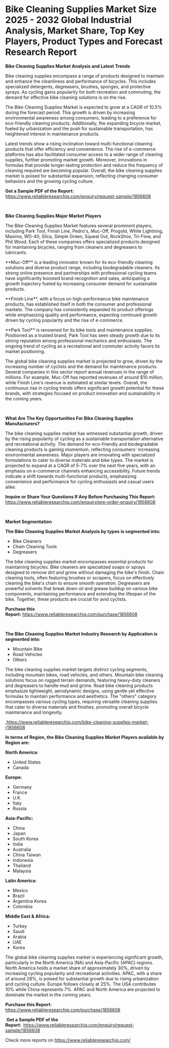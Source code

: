 <p><h1>Bike Cleaning Supplies Market Size 2025 - 2032 Global Industrial Analysis, Market Share, Top Key Players, Product Types and Forecast Research Report</h1></p><p><strong>Bike Cleaning Supplies Market Analysis and Latest Trends</strong></p>
<p><p>Bike cleaning supplies encompass a range of products designed to maintain and enhance the cleanliness and performance of bicycles. This includes specialized detergents, degreasers, brushes, sponges, and protective sprays. As cycling gains popularity for both recreation and commuting, the demand for effective bike cleaning solutions is on the rise.</p><p>The Bike Cleaning Supplies Market is expected to grow at a CAGR of 10.5% during the forecast period. This growth is driven by increasing environmental awareness among consumers, leading to a preference for eco-friendly cleaning products. Additionally, the expanding bicycle market, fueled by urbanization and the push for sustainable transportation, has heightened interest in maintenance products.</p><p>Latest trends show a rising inclination toward multi-functional cleaning products that offer efficiency and convenience. The rise of e-commerce platforms has also facilitated consumer access to a wider range of cleaning supplies, further promoting market growth. Moreover, innovations in formulas that provide longer-lasting protection and reduce the frequency of cleaning required are becoming popular. Overall, the bike cleaning supplies market is poised for substantial expansion, reflecting changing consumer behaviors and the growing cycling culture.</p></p>
<p><strong>Get a Sample PDF of the Report:&nbsp;</strong> <a href="https://www.reliableresearchiq.com/enquiry/request-sample/1856608?utm_campaign=2363&utm_medium=2&utm_source=Github&utm_content=ia&utm_term=07022025&utm_id=bike-cleaning-supplies">https://www.reliableresearchiq.com/enquiry/request-sample/1856608</a></p>
<p>&nbsp;</p>
<p><strong>Bike Cleaning Supplies Major Market Players</strong></p>
<p><p>The Bike Cleaning Supplies Market features several prominent players, including Park Tool, Finish Line, Pedro's, Muc-Off, Progold, White Lightning, Maxima, WD-40, Silca, Simple Green, Squeal Out, RockShox, Tri-Flow, and Phil Wood. Each of these companies offers specialized products designed for maintaining bicycles, ranging from cleaners and degreasers to lubricants.</p><p>**Muc-Off** is a leading innovator known for its eco-friendly cleaning solutions and diverse product range, including biodegradable cleaners. Its strong online presence and partnerships with professional cycling teams have significantly boosted brand recognition and sales, anticipating a growth trajectory fueled by increasing consumer demand for sustainable products.</p><p>**Finish Line**, with a focus on high-performance bike maintenance products, has established itself in both the consumer and professional markets. The company has consistently expanded its product offerings while emphasizing quality and performance, expecting continued growth driven by cycling popularity and the rise of e-commerce.</p><p>**Park Tool** is renowned for its bike tools and maintenance supplies. Positioned as a trusted brand, Park Tool has seen steady growth due to its strong reputation among professional mechanics and enthusiasts. The ongoing trend of cycling as a recreational and commuter activity favors its market positioning.</p><p>The global bike cleaning supplies market is projected to grow, driven by the increasing number of cyclists and the demand for maintenance products. Several companies in this sector report annual revenues in the range of millions. For example, Muc-Off has reported revenues of around $10 million, while Finish Line's revenue is estimated at similar levels. Overall, the continuous rise in cycling trends offers significant growth potential for these brands, with strategies focused on product innovation and sustainability in the coming years.</p></p>
<p>&nbsp;</p>
<p><strong>What Are The Key Opportunities For Bike Cleaning Supplies Manufacturers?</strong></p>
<p><p>The bike cleaning supplies market has witnessed substantial growth, driven by the rising popularity of cycling as a sustainable transportation alternative and recreational activity. The demand for eco-friendly and biodegradable cleaning products is gaining momentum, reflecting consumers' increasing environmental awareness. Major players are innovating with specialized formulations to cater to diverse materials and bike types. The market is projected to expand at a CAGR of 5-7% over the next five years, with an emphasis on e-commerce channels enhancing accessibility. Future trends indicate a shift towards multi-functional products, emphasizing convenience and performance for cycling enthusiasts and casual users alike.</p></p>
<p><strong>Inquire or Share Your Questions If Any Before Purchasing This Report:</strong> <a href="https://www.reliableresearchiq.com/enquiry/pre-order-enquiry/1856608?utm_campaign=2363&utm_medium=2&utm_source=Github&utm_content=ia&utm_term=07022025&utm_id=bike-cleaning-supplies">https://www.reliableresearchiq.com/enquiry/pre-order-enquiry/1856608</a></p>
<p>&nbsp;</p>
<p><strong>Market Segmentation</strong></p>
<p><strong>The Bike Cleaning Supplies Market Analysis by types is segmented into:</strong></p>
<p><ul><li>Bike Cleaners</li><li>Chain Cleaning Tools</li><li>Degreasers</li></ul></p>
<p><p>The bike cleaning supplies market encompasses essential products for maintaining bicycles. Bike cleaners are specialized soaps or sprays designed to remove dirt and grime without damaging the bike's finish. Chain cleaning tools, often featuring brushes or scrapers, focus on effectively cleaning the bike's chain to ensure smooth operation. Degreasers are powerful solvents that break down oil and grease buildup on various bike components, maintaining performance and extending the lifespan of the bike. Together, these products are crucial for avid cyclists.</p></p>
<p><strong>Purchase this Report:&nbsp;</strong><a href="https://www.reliableresearchiq.com/purchase/1856608?utm_campaign=2363&utm_medium=2&utm_source=Github&utm_content=ia&utm_term=07022025&utm_id=bike-cleaning-supplies">https://www.reliableresearchiq.com/purchase/1856608</a></p>
<p>&nbsp;</p>
<p><strong>The Bike Cleaning Supplies Market Industry Research by Application is segmented into:</strong></p>
<p><ul><li>Mountain Bike</li><li>Road Vehicles</li><li>Others</li></ul></p>
<p><p>The bike cleaning supplies market targets distinct cycling segments, including mountain bikes, road vehicles, and others. Mountain bike cleaning solutions focus on rugged terrain demands, featuring heavy-duty cleaners and degreasers to handle mud and grime. Road bike cleaning products emphasize lightweight, aerodynamic designs, using gentle yet effective formulas to maintain performance and aesthetics. The "others" category encompasses various cycling types, requiring versatile cleaning supplies that cater to diverse materials and finishes, promoting overall bicycle maintenance and longevity.</p></p>
<p><a href="https://www.reliableresearchiq.com/bike-cleaning-supplies-market-r1856608?utm_campaign=2363&utm_medium=2&utm_source=Github&utm_content=ia&utm_term=07022025&utm_id=bike-cleaning-supplies">&nbsp;https://www.reliableresearchiq.com/bike-cleaning-supplies-market-r1856608</a></p>
<p><strong>In terms of Region, the Bike Cleaning Supplies Market Players available by Region are:</strong></p>
<p>
    <p> <strong> North America: </strong>
        <ul>
            <li>United States</li>
            <li>Canada</li>
        </ul>
        </p> 
    <p> <strong> Europe: </strong>
        <ul>
            <li>Germany</li>
            <li>France</li>
            <li>U.K.</li>
            <li>Italy</li>
            <li>Russia</li>
        </ul>
        </p> 
    <p> <strong> Asia-Pacific: </strong>
        <ul>
            <li>China</li>
            <li>Japan</li>
            <li>South Korea</li>
            <li>India</li>
            <li>Australia</li>
            <li>China Taiwan</li>
            <li>Indonesia</li>
            <li>Thailand</li>
            <li>Malaysia</li>
        </ul>
        </p> 
    <p> <strong> Latin America: </strong>
        <ul>
            <li>Mexico</li>
            <li>Brazil</li>
            <li>Argentina Korea</li>
            <li>Colombia</li>
        </ul>
        </p> 
    <p> <strong> Middle East & Africa: </strong>
        <ul>
            <li>Turkey</li>
            <li>Saudi</li>
            <li>Arabia</li>
            <li>UAE</li>
            <li>Korea</li>
        </ul>
    </p>
    </p>
<p><p>The global bike cleaning supplies market is experiencing significant growth, particularly in the North America (NA) and Asia-Pacific (APAC) regions. North America holds a market share of approximately 30%, driven by increasing cycling popularity and recreational activities. APAC, with a share of around 28%, is poised for substantial growth due to rising urbanization and cycling culture. Europe follows closely at 25%. The USA contributes 10% while China represents 7%. APAC and North America are projected to dominate the market in the coming years.</p></p>
<p><strong>Purchase this Report: </strong><a href="https://www.reliableresearchiq.com/purchase/1856608?utm_campaign=2363&utm_medium=2&utm_source=Github&utm_content=ia&utm_term=07022025&utm_id=bike-cleaning-supplies">https://www.reliableresearchiq.com/purchase/1856608</a></p>
<p>&nbsp;<strong>Get a Sample PDF of the Report:&nbsp;&nbsp;</strong><a href="https://www.reliableresearchiq.com/enquiry/request-sample/1856608?utm_campaign=2363&utm_medium=2&utm_source=Github&utm_content=ia&utm_term=07022025&utm_id=bike-cleaning-supplies">https://www.reliableresearchiq.com/enquiry/request-sample/1856608</a></p>
<p><strong></strong></p>
<p>Check more reports on <a href="https://www.reliableresearchiq.com/?utm_campaign=2363&utm_medium=2&utm_source=Github&utm_content=ia&utm_term=07022025&utm_id=bike-cleaning-supplies">https://www.reliableresearchiq.com/</a></p>